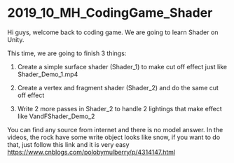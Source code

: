 # 2019_10_MH_CodingGame_Shader

Hi guys, welcome back to coding game.
We are going to learn Shader on Unity.

This time, we are going to finish 3 things:
1. Create a simple surface shader (Shader_1) to make cut off effect just like Shader_Demo_1.mp4

2. Create a vertex and fragment shader (Shader_2) and do the same cut off effect 

3. Write 2 more passes in Shader_2 to handle 2 lightings that make effect like VandFShader_Demo_2

You can find any source from internet and there is no model answer.
In the videos, the rock have some write object looks like snow, if you want to do that, just follow this link and it is very easy
https://www.cnblogs.com/polobymulberry/p/4314147.html
